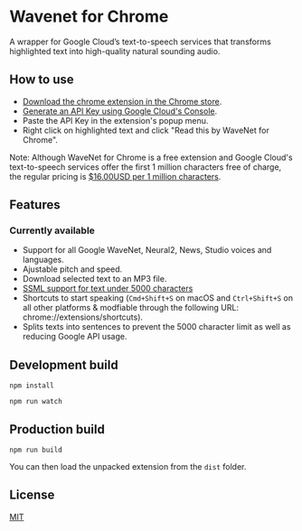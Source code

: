# Wavenet for Chrome
A wrapper for Google Cloud’s text-to-speech services that transforms highlighted text into high-quality natural sounding audio.

## How to use
* [Download the chrome extension in the Chrome store](https://chrome.google.com/webstore/detail/wavenet-for-chrome/iefankigbnlnlaolflbcopliocibkffc).
* [Generate an API Key using Google Cloud's Console](https://www.youtube.com/watch?v=1n8xlVNWEZ0).
* Paste the API Key in the extension's popup menu.
* Right click on highlighted text and click "Read this by WaveNet for Chrome".

Note: Although WaveNet for Chrome is a free extension and Google Cloud's text-to-speech services offer the first 1 million characters free of charge, the regular pricing is [$16.00USD per 1 million characters](https://cloud.google.com/text-to-speech/pricing).

## Features
### Currently available
* Support for all Google WaveNet, Neural2, News, Studio voices and languages.
* Ajustable pitch and speed.
* Download selected text to an MP3 file.
* [SSML support for text under 5000 characters](https://developers.google.com/actions/reference/ssml)
* Shortcuts to start speaking (`Cmd+Shift+S` on macOS and `Ctrl+Shift+S` on all other platforms & modfiable through the following URL: chrome://extensions/shortcuts).
* Splits texts into sentences to prevent the 5000 character limit as well as reducing Google API usage.

## Development build
```
npm install

npm run watch
```

## Production build
```
npm run build
```

You can then load the unpacked extension from the `dist` folder.

## License
[MIT](/LICENSE)
